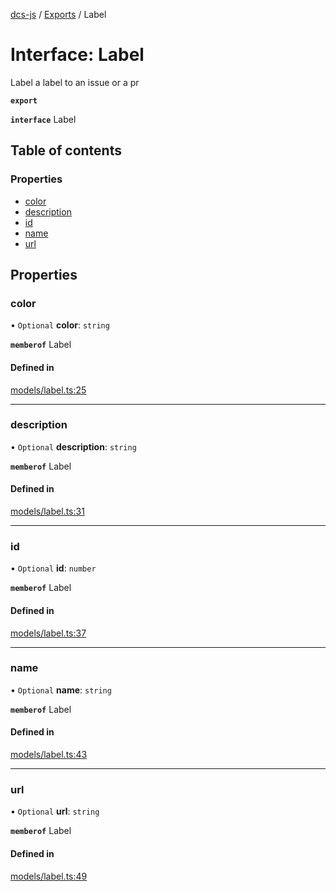 [dcs-js](../README.md) / [Exports](../modules.md) / Label

# Interface: Label

Label a label to an issue or a pr

**`export`**

**`interface`** Label

## Table of contents

### Properties

- [color](Label.md#color)
- [description](Label.md#description)
- [id](Label.md#id)
- [name](Label.md#name)
- [url](Label.md#url)

## Properties

### <a id="color" name="color"></a> color

• `Optional` **color**: `string`

**`memberof`** Label

#### Defined in

[models/label.ts:25](https://github.com/unfoldingWord/dcs-js/blob/c677a54/models/label.ts#L25)

___

### <a id="description" name="description"></a> description

• `Optional` **description**: `string`

**`memberof`** Label

#### Defined in

[models/label.ts:31](https://github.com/unfoldingWord/dcs-js/blob/c677a54/models/label.ts#L31)

___

### <a id="id" name="id"></a> id

• `Optional` **id**: `number`

**`memberof`** Label

#### Defined in

[models/label.ts:37](https://github.com/unfoldingWord/dcs-js/blob/c677a54/models/label.ts#L37)

___

### <a id="name" name="name"></a> name

• `Optional` **name**: `string`

**`memberof`** Label

#### Defined in

[models/label.ts:43](https://github.com/unfoldingWord/dcs-js/blob/c677a54/models/label.ts#L43)

___

### <a id="url" name="url"></a> url

• `Optional` **url**: `string`

**`memberof`** Label

#### Defined in

[models/label.ts:49](https://github.com/unfoldingWord/dcs-js/blob/c677a54/models/label.ts#L49)
